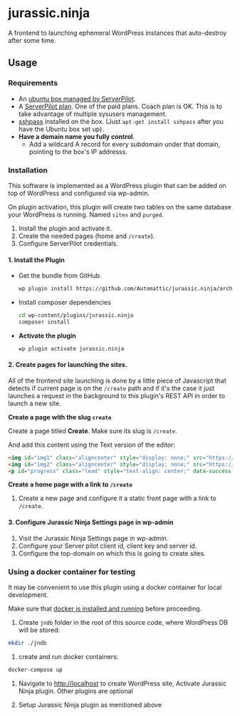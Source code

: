 # jurassic.ninja

A frontend to launching ephemeral WordPress instances that auto-destroy after some time.

## Usage

### Requirements

* An [ubuntu box managed by ServerPilot](https://serverpilot.io/community/articles/connect-a-digitalocean-server.html).
* A [ServerPilot plan](https://serverpilot.io/community/articles/how-to-upgrade-your-account.html). One of the paid plans. Coach plan is OK. This is to take advantage of multiple sysusers management.
* [sshpass](https://linux.die.net/man/1/sshpass) installed on the box. (Just `apt-get install sshpass` after you have the Ubuntu box set up).
* **Have a domain name you fully control**.
    * Add a wildcard A record for every subdomain under that domain, pointing to the box's IP addresss.

### Installation

This software is implemented as a WordPress plugin that can be added on top of WordPress and configured via wp-admin.

On plugin activation, this plugin will create two tables on the same database your WordPress is running. Named `sites` and `purged`.


1. Install the plugin and activate it.
1. Create the needed pages (home and `/create`).
1. Configure ServerPilot credentials.

#### 1. Install the Plugin

* Get the bundle from GitHub.

    ```sh
    wp plugin install https://github.com/Automattic/jurassic.ninja/archive/master.zip
    ```

* Install composer dependencies

    ```sh
    cd wp-content/plugins/jurassic.ninja
    composer install
    ```

* **Activate the plugin**

    ```sh
    wp plugin activate jurassic.ninja
    ```

#### 2. Create pages for launching the sites.

All of the frontend site launching is done by a little piece of Javascript that detects if current page is on the `/create` path and if it's the case it just launches a request in the background to this plugin's REST API in order to launch a new site.

**Create a page with the slug `create`**

Create a page titled **Create**. Make sure its slug is `/create`.

And add this content using the Text version of the editor:

```html
<img id="img1" class="aligncenter" style="display: none;" src="https://i.imgur.com/mKwWJQZ.gif" />
<img id="img2" class="aligncenter" style="display: none;" src="https://i.imgur.com/wWkoZGw.gif" />
<p id="progress" class="lead" style="text-align: center;" data-success-message="The new WP is ready to go, visit it!" data-error-message="Oh No! There was a problem launching the new WP.">Launching a fresh WP with a Jetpack ...</p>
```

**Create a home page with a link to `/create`**

1. Create a new page and configure it a static front page with a link to `/create`.

#### 3. Configure Jurassic Ninja Settings page in wp-admin

1. Visit the Jurassic Ninja Settings page in wp-admin.
2. Configure your Server pilot client id, client key and server id.
3. Configure the top-domain on which this is going to create sites.

### Using a docker container for testing

It may be convenient to use this plugin using a docker container for local development.

Make sure that [docker is installed and running](https://docs.docker.com/install/) before proceeding.

1. Create `jndb` folder in the root of this source code, where WordPress DB will be stored:

```sh
mkdir ./jndb
```

1. create and run docker containers:

```sh
docker-compose up
```

1. Navigate to <http://localhost> to create WordPress site, Activate Jurassic Ninja plugin. Other plugins are optional

1. Setup Jurassic Ninja plugin as menitioned above

